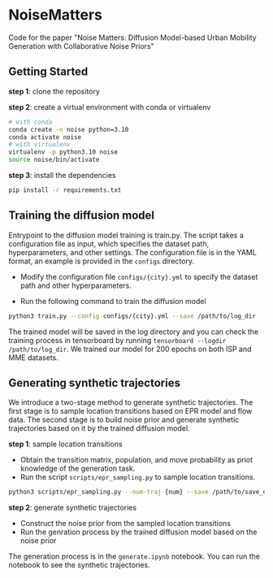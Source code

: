 # NoiseMatters
Code for the paper "Noise Matters: Diffusion Model-based Urban Mobility Generation with Collaborative Noise Priors"

## Getting Started

**step 1**: clone the repository

**step 2**: create a virtual environment with conda or virtualenv

```bash
# with conda
conda create -n noise python=3.10
conda activate noise
# with virtualenv
virtualenv -p python3.10 noise
source noise/bin/activate
```

**step 3**: install the dependencies

```bash
pip install -r requirements.txt
```

## Training the diffusion model

Entrypoint to the diffusion model training is train.py. The script takes a configuration file as input, which specifies the dataset path, hyperparameters, and other settings. The configuration file is in the YAML format, an example is provided in the `configs` directory.

- Modify the configuration file `configs/{city}.yml` to specify the dataset path and other hyperparameters.

- Run the following command to train the diffusion model

```bash
python3 train.py --config configs/{city}.yml --save /path/to/log_dir
```

The trained model will be saved in the log directory and you can check the training process in tensorboard by running `tensorboard --logdir /path/to/log_dir`. We trained our model for 200 epochs on both ISP and MME datasets.

## Generating synthetic trajectories
We introduce a two-stage method to generate synthetic trajectories. The first stage is to sample location transitions based on EPR model and flow data. The second stage is to build noise prior and generate synthetic trajectories based on it by the trained diffusion model.

**step 1**: sample location transitions

- Obtain the transition matrix, population, and move probability as priot knowledge of the generation task. 
- Run the script `scripts/epr_sampling.py` to sample location transitions.

```bash
python3 scripts/epr_sampling.py --num-traj {num} --save /path/to/save_dir
```

**step 2**: generate synthetic trajectories

- Construct the noise prior from the sampled location transitions
- Run the genration process by the trained diffusion model based on the noise prior

The generation process is in the `generate.ipynb` notebook. You can run the notebook to see the synthetic trajectories.